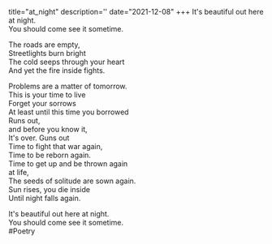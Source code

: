 title="at_night"
description=''
date="2021-12-08"
+++
It's beautiful out here at night.     
You should come see it sometime.     
     
The roads are empty,     
Streetlights burn bright     
The cold seeps through your heart     
And yet the fire inside fights.     
     
Problems are a matter of tomorrow.     
This is your time to live     
Forget your sorrows     
At least until this time you borrowed     
Runs out,     
and before you know it,     
It's over. Guns out     
Time to fight that war again,     
Time to be reborn again.     
Time to get up and be thrown again     
at life,     
The seeds of solitude are sown again.     
Sun rises, you die inside     
Until night falls again.     
     
It's beautiful out here at night.     
You should come see it sometime.     
#Poetry     
     
     
     
     
     
